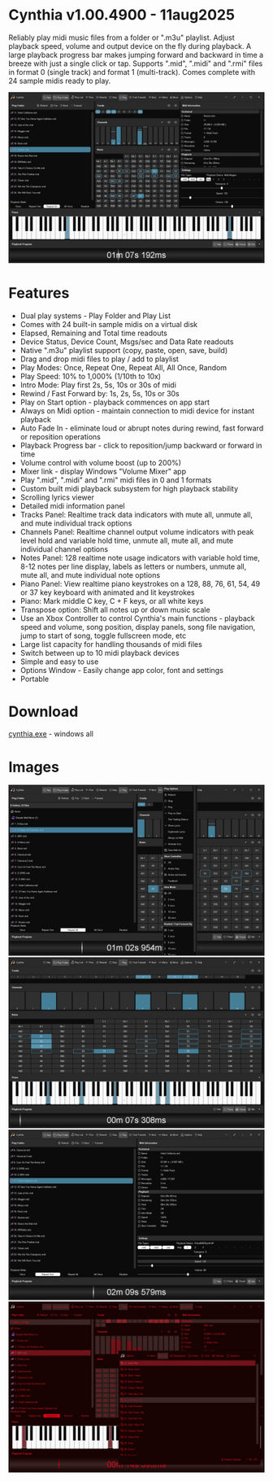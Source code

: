 # Cynthia v1.00.4900 - 11aug2025
Reliably play midi music files from a folder or ".m3u" playlist. Adjust playback speed, volume and output device on the fly during playback. A large playback progress bar makes jumping forward and backward in time a breeze with just a single click or tap. Supports ".mid", ".midi" and ".rmi" files in format 0 (single track) and format 1 (multi-track). Comes complete with 24 sample midis ready to play.

<img src="images/cynthia-screenshot.jpg">

# Features
* Dual play systems - Play Folder and Play List
* Comes with 24 built-in sample midis on a virtual disk
* Elapsed, Remaining and Total time readouts
* Device Status, Device Count, Msgs/sec and Data Rate readouts
* Native ".m3u" playlist support (copy, paste, open, save, build)
* Drag and drop midi files to play / add to playlist
* Play Modes: Once, Repeat One, Repeat All, All Once, Random
* Play Speed: 10% to 1,000% (1/10th to 10x)
* Intro Mode: Play first 2s, 5s, 10s or 30s of midi
* Rewind / Fast Forward by: 1s, 2s, 5s, 10s or 30s
* Play on Start option - playback commences on app start
* Always on Midi option - maintain connection to midi device for instant playback
* Auto Fade In - eliminate loud or abrupt notes during rewind, fast forward or reposition operations
* Playback Progress bar - click to reposition/jump backward or forward in time
* Volume control with volume boost (up to 200%)
* Mixer link - display Windows "Volume Mixer" app
* Play ".mid", ".midi" and ".rmi" midi files in 0 and 1 formats
* Custom built midi playback subsystem for high playback stability
* Scrolling lyrics viewer
* Detailed midi information panel
* Tracks Panel: Realtime track data indicators with mute all, unmute all, and mute individual track options 
* Channels Panel: Realtime channel output volume indicators with peak level hold and variable hold time, unmute all, mute all, and mute individual channel options
* Notes Panel: 128 realtime note usage indicators with variable hold time, 8-12 notes per line display, labels as letters or numbers, unmute all, mute all, and mute individual note options
* Piano Panel: View realtime piano keystrokes on a 128, 88, 76, 61, 54, 49 or 37 key keyboard with animated and lit keystrokes
* Piano: Mark middle C key, C + F keys, or all white keys
* Transpose option: Shift all notes up or down music scale
* Use an Xbox Controller to control Cynthia's main functions - playback speed and volume, song position, display panels, song file navigation, jump to start of song, toggle fullscreen mode, etc
* Large list capacity for handling thousands of midi files
* Switch between up to 10 midi playback devices
* Simple and easy to use
* Options Window - Easily change app color, font and settings
* Portable

# Download
<a href="src/cynthia.exe">cynthia.exe</a> - windows all

# Images
<img src="images/cynthia-screenshot2.jpg">
<br>

<img src="images/cynthia-screenshot3.jpg">
<br>

<img src="images/cynthia-screenshot4.jpg">
<br>

<img src="images/cynthia-screenshot5.jpg">
